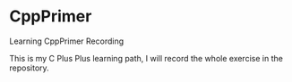 # CppPrimer
Learning CppPrimer Recording

This is my C Plus Plus learning path, I will record the whole exercise in the repository. 
